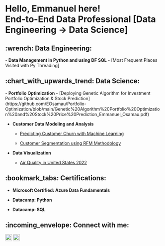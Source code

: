 <h1> Hello, Emmanuel here!  <br> 
  End-to-End Data Professional [Data Engineering 	&rarr; Data Science] 

<h2> :wrench: Data Engineering:</h2>
- <b>Data Management in Python and using DF SQL</b>
  - [Most Frequent Places Visited with Py Threading]
  
<h2> :chart_with_upwards_trend: Data Science:</h2>
- <b>Portfolio Optimization</b>
  - [Deploying Genetic Algorithm for Investment Portfolio Optimization & Stock Prediction](https://github.com/EOsamau/Portfolio-Optimization/blob/main/Genetic%20Algorithm%20Portfolio%20Optimization%20and%20Stock%20Price%20Prediction_Emmanuel_Osamau.pdf)

- <b>Customer Data Modeling and Analysis</b>
  - [Predicting Customer Churn with Machine Learning](https://github.com/EOsamau/Customer-Churn-Prediction/blob/main/CUSTOMER%20CHURN%20PREDICTION%20(1).ipynb)
 
  - [Customer Segmentation using RFM Methodology](https://github.com/EOsamau/Customer-Segmentation-RFM/blob/main/RFM%20Customer%20Segmentation.ipynb)


- <b>Data Visualization</b>
  - [Air Quality in United States 2022](https://github.com/EOsamau/2022-Air-Quality-United-States/blob/main/Air%20Quality%20in%20the%20United%20States%202022.pdf)
  

<h2>:bookmark_tabs: Certifications:</h2>

- <b>Microsoft Certified: Azure Data Fundamentals</b>

- <b>Datacamp:  Python</b>

- <b>Datacamp:  SQL</b>


<!--
<h2>📺 Popular YouTube Videos</h2>

- [How to get into Cybersecurity Starting From Zero](https://www.youtube.com/watch?v=a83ASGn_V_s)
- [A Day in the Life of a Cybersecurity Anayst](https://www.youtube.com/watch?v=uHy3oM7NnoU)
- [How to Create a KeyLogger (C#)](https://www.youtube.com/watch?v=N-L9hklSlNk)
- [Ransomware Demonstration (C#)](https://www.youtube.com/watch?v=OfvdQeh79s0)
- [Is WGU Legit?](https://www.youtube.com/watch?v=E2MwRWxDBkA)
-->

<h2> :incoming_envelope: Connect with me:</h2>

[<img align="left" alt="JoshMadakor | LinkedIn" width="22px" src="https://cdn.jsdelivr.net/npm/simple-icons@v3/icons/linkedin.svg" />][linkedin]
[<img align="left" alt="JoshMadakor | Instagram" width="22px" src="https://cdn.jsdelivr.net/npm/simple-icons@v3/icons/instagram.svg" />][instagram]


[instagram]: https://www.instagram.com/etkojo/
[linkedin]: https://www.linkedin.com/in/emmanuel-osamau/

